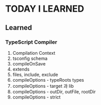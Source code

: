 # TODAY I LEARNED

## Learned

### TypeScript Compiler

1. Compilation Context
2. tsconfig schema
3. compileOnSave
4. extends
5. files, include, exclude
6. compileOptions - typeRoots types
7. compileOptions - target 과 lib
8. compileOptions - outDir, outFile, rootDir
9. compileOptions - strict
